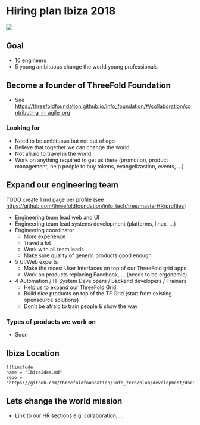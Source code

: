 # Hiring plan Ibiza 2018

![](https://images.unsplash.com/photo-1504257365157-1496a50d48f2?ixlib=rb-0.3.5&ixid=eyJhcHBfaWQiOjEyMDd9&s=cd9045b6436e90624f908f6ede529f97&auto=format&fit=crop&w=1500&q=80)

## Goal

- 10 engineers
- 5 young ambituous change the world young professionals

## Become a founder of ThreeFold Foundation

- See https://threefoldfoundation.github.io/info_foundation/#/collaboration/contributing_in_agile_org

### Looking for

- Need to be ambituous but not out of ego
- Believe that together we can change the world
- Not afraid to travel in the world
- Work on anything required to get us there (promotion, product management, help people to buy tokens, evangelizastion, events, ...)

## Expand our engineering team

TODO create 1 md page per profile (see https://github.com/threefoldfoundation/info_tech/tree/masterHR/profiles)

- Engineering team lead web and UI
- Engineering team lead systems development (platforms, linux, ...)
- Engineering coordinator 
    - More experience
    - Travel a lot
    - Work with all team leads
    - Make sure quality of generic products good enough
- 5 UI/Web experts
    - Make the nicest User Interfaces on top of our ThreeFold grid apps
    - Work on products replacing Facebook, ... (needs to be ergonomic)
- 4 Automation / IT System Developers / Backend developers / Trainers
    - Help us to expand our ThreeFold Grid
    - Build nice products on top of the TF Grid (start from existing opensource solutions)
    - Don't be afraid to train people & show the way

### Types of products we work on

- Soon


## Ibiza Location

```
!!!include
name = "IbizaIdea.md"
repo = "https://github.com/threefoldfoundation/info_tech/blob/development/docs/HR"
```

## Lets change the world mission

- Link to our HR sections e.g. collaboration, ...
